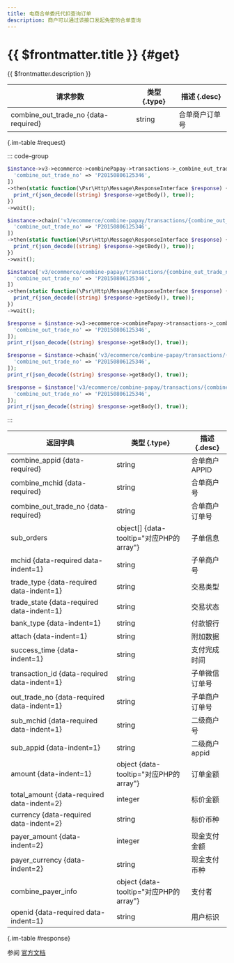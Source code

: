 ```yaml
---
title: 电商合单委托代扣查询订单
description: 商户可以通过该接口发起免密的合单查询
---
```


# {{ $frontmatter.title }} {#get}

{{ $frontmatter.description }}

| 请求参数 | 类型 {.type} | 描述 {.desc}
| --- | --- | ---
| combine_out_trade_no {data-required} | string | 合单商户订单号

{.im-table #request}

::: code-group

```php [异步纯链式]
$instance->v3->ecommerce->combinePapay->transactions->_combine_out_trade_no_->getAsync([
  'combine_out_trade_no' => 'P20150806125346',
])
->then(static function(\Psr\Http\Message\ResponseInterface $response) {
  print_r(json_decode((string) $response->getBody(), true));
})
->wait();
```

```php [异步声明式]
$instance->chain('v3/ecommerce/combine-papay/transactions/{combine_out_trade_no}')->getAsync([
  'combine_out_trade_no' => 'P20150806125346',
])
->then(static function(\Psr\Http\Message\ResponseInterface $response) {
  print_r(json_decode((string) $response->getBody(), true));
})
->wait();
```

```php [异步属性式]
$instance['v3/ecommerce/combine-papay/transactions/{combine_out_trade_no}']->getAsync([
  'combine_out_trade_no' => 'P20150806125346',
])
->then(static function(\Psr\Http\Message\ResponseInterface $response) {
  print_r(json_decode((string) $response->getBody(), true));
})
->wait();
```

```php [同步纯链式]
$response = $instance->v3->ecommerce->combinePapay->transactions->_combine_out_trade_no_->get([
  'combine_out_trade_no' => 'P20150806125346',
]);
print_r(json_decode((string) $response->getBody(), true));
```

```php [同步声明式]
$response = $instance->chain('v3/ecommerce/combine-papay/transactions/{combine_out_trade_no}')->get([
  'combine_out_trade_no' => 'P20150806125346',
]);
print_r(json_decode((string) $response->getBody(), true));
```

```php [同步属性式]
$response = $instance['v3/ecommerce/combine-papay/transactions/{combine_out_trade_no}']->get([
  'combine_out_trade_no' => 'P20150806125346',
]);
print_r(json_decode((string) $response->getBody(), true));
```

:::

| 返回字典 | 类型 {.type} | 描述 {.desc}
| --- | --- | ---
| combine_appid {data-required} | string | 合单商户APPID
| combine_mchid {data-required} | string | 合单商户号
| combine_out_trade_no {data-required} | string | 合单商户订单号
| sub_orders | object[] {data-tooltip="对应PHP的array"} | 子单信息
| mchid {data-required data-indent=1} | string | 子单商户号
| trade_type {data-required data-indent=1} | string | 交易类型
| trade_state {data-required data-indent=1} | string | 交易状态
| bank_type {data-indent=1} | string | 付款银行
| attach {data-indent=1} | string | 附加数据
| success_time {data-indent=1} | string | 支付完成时间
| transaction_id {data-required data-indent=1} | string | 子单微信订单号
| out_trade_no {data-required data-indent=1} | string | 子单商户订单号
| sub_mchid {data-required data-indent=1} | string | 二级商户号
| sub_appid {data-indent=1} | string | 二级商户appid
| amount {data-indent=1} | object {data-tooltip="对应PHP的array"} | 订单金额
| total_amount {data-required data-indent=2} | integer | 标价金额
| currency {data-required data-indent=2} | string | 标价币种
| payer_amount {data-indent=2} | integer | 现金支付金额
| payer_currency {data-indent=2} | string | 现金支付币种
| combine_payer_info | object {data-tooltip="对应PHP的array"} | 支付者
| openid {data-required data-indent=1} | string | 用户标识

{.im-table #response}

参阅 [官方文档](https://pay.weixin.qq.com/wiki/doc/apiv3_partner/Offline/apis/chapter5_5_6.shtml)
